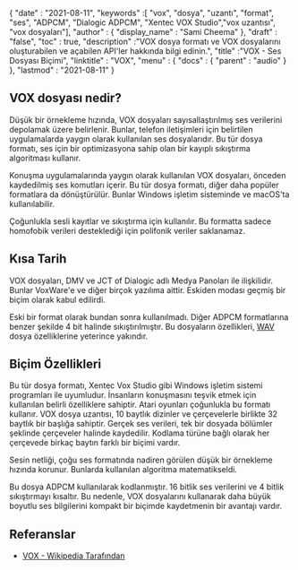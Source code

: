 {
  "date" : "2021-08-11",
  "keywords" :[ "vox", "dosya", "uzantı", "format", "ses", "ADPCM", "Dialogic ADPCM", "Xentec VOX Studio","vox uzantısı", "vox dosyaları"],
  "author" : {
    "display_name" : "Sami Cheema"
},
  "draft" : "false",
  "toc" : true,
  "description" :"VOX dosya formatı ve VOX dosyalarını oluşturabilen ve açabilen API'ler hakkında bilgi edinin.",
  "title" :"VOX - Ses Dosyası Biçimi",
  "linktitle" : "VOX",
  "menu" : {
    "docs" : {
      "parent" : "audio"
}
},
  "lastmod" : "2021-08-11"
}

## VOX dosyası nedir? ##

Düşük bir örnekleme hızında, VOX dosyaları sayısallaştırılmış ses verilerini depolamak üzere belirlenir. Bunlar, telefon iletişimleri için belirtilen uygulamalarda yaygın olarak kullanılan ses dosyalarıdır. Bu tür dosya formatı, ses için bir optimizasyona sahip olan bir kayıplı sıkıştırma algoritması kullanır.

Konuşma uygulamalarında yaygın olarak kullanılan VOX dosyaları, önceden kaydedilmiş ses komutları içerir. Bu tür dosya formatı, diğer daha popüler formatlara da dönüştürülür. Bunlar Windows işletim sisteminde ve macOS'ta kullanılabilir.

Çoğunlukla sesli kayıtlar ve sıkıştırma için kullanılır. Bu formatta sadece homofobik verileri desteklediği için polifonik veriler saklanamaz.



## Kısa Tarih ##

VOX dosyaları, DMV ve JCT of Dialogic adlı Medya Panoları ile ilişkilidir. Bunlar VoxWare'e ve diğer birçok yazılıma aittir. Eskiden modası geçmiş bir biçim olarak kabul edilirdi.

Eski bir format olarak bundan sonra kullanılmadı. Diğer ADPCM formatlarına benzer şekilde 4 bit halinde sıkıştırılmıştır. Bu dosyaların özellikleri, [WAV](/tr/audio/wav/) dosya özelliklerine yeterince yakındır.


## Biçim Özellikleri ##

Bu tür dosya formatı, Xentec Vox Studio gibi Windows işletim sistemi programları ile uyumludur. İnsanların konuşmasını teşvik etmek için kullanılan belirli özelliklere sahiptir. Atari oyunları çoğunlukla bu formatı kullanır. VOX dosya uzantısı, 10 baytlık dizinler ve çerçevelerle birlikte 32 baytlık bir başlığa sahiptir. Gerçek ses verileri, tek bir dosyada bölümler şeklinde çerçeveler halinde kaydedilir. Kodlama türüne bağlı olarak her çerçevede birkaç baytın farklı bir biçimi vardır.

Sesin netliği, çoğu ses formatında nadiren görülen düşük bir örnekleme hızında korunur. Bunlarda kullanılan algoritma matematikseldi.

Bu dosya ADPCM kullanılarak kodlanmıştır. 16 bitlik ses verilerini ve 4 bitlik sıkıştırmayı kısaltır. Bu nedenle, VOX dosyalarını kullanarak daha büyük boyutlu ses bilgilerini kompakt bir biçimde kaydetmenin bir avantajı vardır.


## Referanslar ##

* [VOX - Wikipedia Tarafından](https://en.wikipedia.org/wiki/Dialogic_ADPCM)

